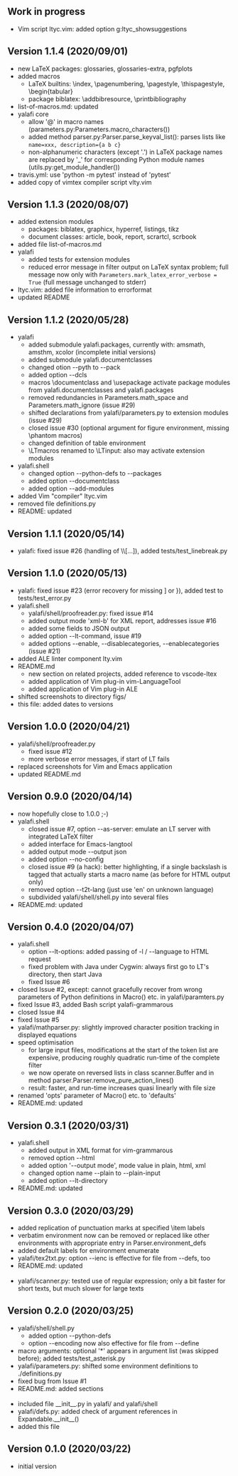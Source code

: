 Work in progress
----------------
- Vim script ltyc.vim: added option g:ltyc\_showsuggestions

Version 1.1.4 (2020/09/01)
--------------------------
- new LaTeX packages: glossaries, glossaries-extra, pgfplots
- added macros
    - LaTeX builtins: \\index, \\pagenumbering, \\pagestyle, \\thispagestyle,
      \begin{tabular}
    - package biblatex: \\addbibresource, \\printbibliography
- list-of-macros.md: updated
- yalafi core
    - allow '@' in macro names (parameters.py:Parameters.macro\_characters())
    - added method parser.py:Parser.parse\_keyval\_list(): parses lists like
      `name=xxx, description={a b c}`
    - non-alphanumeric characters (except '.') in LaTeX package names are
      replaced by '\_' for corresponding Python module names
      (utils.py:get\_module\_handler())
- travis.yml: use 'python -m pytest' instead of 'pytest'
- added copy of vimtex compiler script vlty.vim

Version 1.1.3 (2020/08/07)
--------------------------
- added extension modules
    - packages: biblatex, graphicx, hyperref, listings, tikz
    - document classes: article, book, report, scrartcl, scrbook
- added file list-of-macros.md
- yalafi
    - added tests for extension modules
    - reduced error message in filter output on LaTeX syntax problem;
      full message now only with `Parameters.mark_latex_error_verbose = True`
      (full message unchanged to stderr)
- ltyc.vim: added file information to errorformat
- updated README

Version 1.1.2 (2020/05/28)
--------------------------
- yalafi
    - added submodule yalafi.packages, currently with:
      amsmath, amsthm, xcolor (incomplete initial versions)
    - added submodule yalafi.documentclasses
    - changed otion --pyth to --pack
    - added option --dcls
    - macros \\documentclass and \\usepackage activate package modules
      from yalafi.documentclasses and yalafi.packages
    - removed redundancies in Parameters.math\_space and
      Parameters.math\_ignore (issue #29)
    - shifted declarations from yalafi/parameters.py to extension modules
      (issue #29)
    - closed issue #30 (optional argument for figure environment,
      missing \\phantom macros)
    - changed definition of table environment
    - \\LTmacros renamed to \\LTinput: also may activate extension modules
- yalafi.shell
    - changed option --python-defs to --packages
    - added option --documentclass
    - added option --add-modules
- added Vim "compiler" ltyc.vim
- removed file definitions.py
- README: updated

Version 1.1.1 (2020/05/14)
--------------------------
- yalafi: fixed issue #26 (handling of \\\\\[...\]),
  added tests/test\_linebreak.py

Version 1.1.0 (2020/05/13)
--------------------------
- yalafi: fixed issue #23 (error recovery for missing \] or \}),
  added test to tests/test\_error.py
- yalafi.shell
    - yalafi/shell/proofreader.py: fixed issue #14
    - added output mode 'xml-b' for XML report, addresses issue #16
    - added some fields to JSON output
    - added option --lt-command, issue #19
    - added options --enable, --disablecategories, --enablecategories
      (issue #21)
- added ALE linter component lty.vim
- README.md
    - new section on related projects, added reference to vscode-ltex
    - added application of Vim plug-in vim-LanguageTool
    - added application of Vim plug-in ALE
- shifted screenshots to directory figs/
- this file: added dates to versions

Version 1.0.0 (2020/04/21)
--------------------------
- yalafi/shell/proofreader.py
    - fixed issue #12
    - more verbose error messages, if start of LT fails
- replaced screenshots for Vim and Emacs application
- updated README.md

Version 0.9.0 (2020/04/14)
--------------------------
- now hopefully close to 1.0.0 ;-)
- yalafi.shell
    - closed issue #7, option --as-server: emulate an LT server with
      integrated LaTeX filter
    - added interface for Emacs-langtool
    - added output mode --output json
    - added option --no-config
    - closed issue #9 (a hack): better highlighting, if a single backslash
      is tagged that actually starts a macro name
      (as before for HTML output only)
    - removed option --t2t-lang (just use 'en' on unknown language)
    - subdivided yalafi/shell/shell.py into several files
- README.md: updated

Version 0.4.0 (2020/04/07)
--------------------------
- yalafi.shell
    - option --lt-options: added passing of -l / --language to HTML request
    - fixed problem with Java under Cygwin: always first go to LT's
      directory, then start Java
    - fixed Issue #6
- closed Issue #2, except: cannot gracefully recover from wrong parameters
  of Python definitions in Macro() etc. in yalafi/paramters.py
- fixed Issue #3, added Bash script yalafi-grammarous
- closed Issue #4
- fixed Issue #5
- yalafi/mathparser.py: slightly improved character position tracking
  in displayed equations
- speed optimisation
    - for large input files, modifications at the start of the token list are
      expensive, producing roughly quadratic run-time of the complete filter
    - we now operate on reversed lists in class scanner.Buffer and in method
      parser.Parser.remove\_pure\_action\_lines()
    - result: faster, and run-time increases quasi linearly with file size
- renamed 'opts' parameter of Macro() etc. to 'defaults'
- README.md: updated

Version 0.3.1 (2020/03/31)
--------------------------
- yalafi.shell
    - added output in XML format for vim-grammarous
    - removed option --html
    - added option '--output mode', mode value in plain, html, xml
    - changed option name --plain to --plain-input
    - added option --lt-directory
- README.md: updated

Version 0.3.0 (2020/03/29)
--------------------------
- added replication of punctuation marks at specified \\item labels
- verbatim environment now can be removed or replaced like other environments
  with appropriate entry in Parser.environment\_defs
- added default labels for environment enumerate
- yalafi/tex2txt.py: option --ienc is effective for file from --defs, too
- README.md: updated
  <br><br>
- yalafi/scanner.py: tested use of regular expression; only a bit faster for
  short texts, but much slower for large texts

Version 0.2.0 (2020/03/25)
--------------------------
- yalafi/shell/shell.py
    - added option --python-defs
    - option --encoding now also effective for file from --define
- macro arguments: optional '*' appears in argument list (was skipped before);
  added tests/test\_asterisk.py
- yalafi/parameters.py: shifted some environment definitions
  to ./definitions.py
- fixed bug from Issue #1
- README.md: added sections
  <br><br>
- included file \_\_init\_\_.py in yalafi/ and yalafi/shell
- yalafi/defs.py: added check of argument references in
  Expandable.\_\_init\_\_()
- added this file

Version 0.1.0 (2020/03/22)
--------------------------
- initial version

